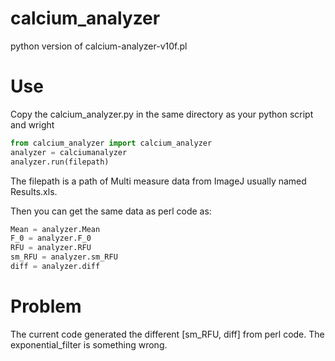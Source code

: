 # calcium_analyzer

python version of calcium-analyzer-v10f.pl


# Use
Copy the calcium_analyzer.py in the same directory as your python script and wright
```python
from calcium_analyzer import calcium_analyzer
analyzer = calciumanalyzer
analyzer.run(filepath)
```

The filepath is a path of Multi measure data from ImageJ usually named Results.xls.

Then you can get the same data as perl code as: 
```python
Mean = analyzer.Mean
F_0 = analyzer.F_0
RFU = analyzer.RFU
sm_RFU = analyzer.sm_RFU
diff = analyzer.diff
```

# Problem
The current code generated the different [sm_RFU, diff] from perl code.
The exponential_filter is something wrong.
